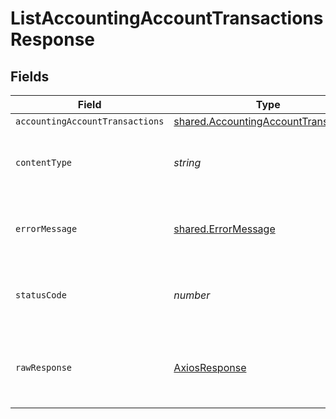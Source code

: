 # ListAccountingAccountTransactionsResponse


## Fields

| Field                                                                                               | Type                                                                                                | Required                                                                                            | Description                                                                                         |
| --------------------------------------------------------------------------------------------------- | --------------------------------------------------------------------------------------------------- | --------------------------------------------------------------------------------------------------- | --------------------------------------------------------------------------------------------------- |
| `accountingAccountTransactions`                                                                     | [shared.AccountingAccountTransactions](../../../sdk/models/shared/accountingaccounttransactions.md) | :heavy_minus_sign:                                                                                  | Success                                                                                             |
| `contentType`                                                                                       | *string*                                                                                            | :heavy_check_mark:                                                                                  | HTTP response content type for this operation                                                       |
| `errorMessage`                                                                                      | [shared.ErrorMessage](../../../sdk/models/shared/errormessage.md)                                   | :heavy_minus_sign:                                                                                  | Your `query` parameter was not correctly formed                                                     |
| `statusCode`                                                                                        | *number*                                                                                            | :heavy_check_mark:                                                                                  | HTTP response status code for this operation                                                        |
| `rawResponse`                                                                                       | [AxiosResponse](https://axios-http.com/docs/res_schema)                                             | :heavy_minus_sign:                                                                                  | Raw HTTP response; suitable for custom response parsing                                             |